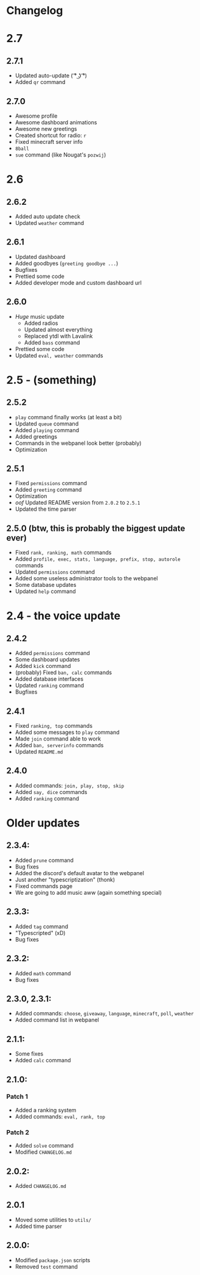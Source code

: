 # Changelog

# 2.7
## 2.7.1
- Updated auto-update ( ͡° ͜ʖ ͡°)
- Added `qr` command

## 2.7.0
- Awesome profile
- Awesome dashboard animations
- Awesome new greetings
- Created shortcut for radio: `r`
- Fixed minecraft server info
- `8ball`
- `sue` command (like Nougat's `pozwij`)

# 2.6
## 2.6.2
- Added auto update check
- Updated `weather` command

## 2.6.1
- Updated dashboard
- Added goodbyes (`greeting goodbye ...`)
- Bugfixes
- Prettied some code
- Added developer mode and custom dashboard url

## 2.6.0
- *Huge* music update
    - Added radios
    - Updated almost everything
    - Replaced ytdl with Lavalink
    - Added `bass` command
- Prettied some code
- Updated `eval, weather` commands

# 2.5 - (something)
## 2.5.2
- `play` command finally works (at least a bit)
- Updated `queue` command
- Added `playing` command
- Added greetings
- Commands in the webpanel look better (probably)
- Optimization

## 2.5.1
- Fixed `permissions` command
- Added `greeting` command
- Optimization
- *oof* Updated README version from `2.0.2` to `2.5.1`
- Updated the time parser

## 2.5.0 (btw, this is probably the biggest update ever)
- Fixed `rank, ranking, math` commands
- Added `profile, exec, stats, language, prefix, stop, autorole` commands
- Updated `permissions` command
- Added some useless administrator tools to the webpanel
- Some database updates
- Updated `help` command

# 2.4 - the voice update
## 2.4.2
- Added `permissions` command
- Some dashboard updates
- Added `kick` command
- (probably) Fixed `ban, calc` commands
- Added database interfaces
- Updated `ranking` command
- Bugfixes

## 2.4.1
- Fixed `ranking, top` commands
- Added some messages to `play` command
- Made `join` command able to work
- Added `ban, serverinfo` commands
- Updated `README.md`

## 2.4.0
- Added commands: `join, play, stop, skip`
- Added `say, dice` commands
- Added `ranking` command

# Older updates
## 2.3.4:
- Added `prune` command
- Bug fixes
- Added the discord's default avatar to the webpanel
- Just another "typescriptization" (thonk)
- Fixed commands page
- We are going to add music aww (again something special)

## 2.3.3:
- Added `tag` command
- "Typescripted" (xD)
- Bug fixes

## 2.3.2:
- Added `math` command
- Bug fixes

## 2.3.0, 2.3.1:
- Added commands: `choose`, `giveaway`, `language`, `minecraft`, `poll`, `weather`
- Added command list in webpanel

## 2.1.1:
- Some fixes
- Added `calc` command

## 2.1.0:
### Patch 1
- Added a ranking system
- Added commands: `eval, rank, top`
### Patch 2
- Added `solve` command
- Modified `CHANGELOG.md`

## 2.0.2:
- Added `CHANGELOG.md`

## 2.0.1
- Moved some utilities to `utils/`
- Added time parser

## 2.0.0:
- Modified `package.json` scripts
- Removed `test` command

